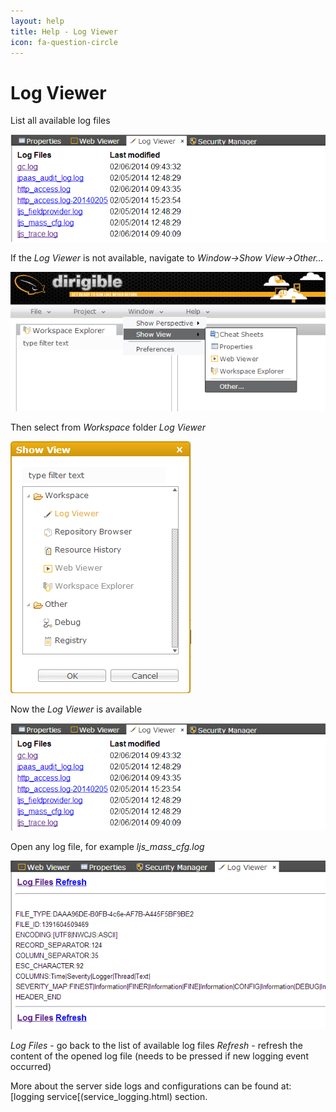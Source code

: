 ```yaml
---
layout: help
title: Help - Log Viewer
icon: fa-question-circle
---
```


Log Viewer
===

List all available log files

![Log Viewer](images/tooling/editors_and_views/log_viewer/log_viewer_1.png)

If the *Log Viewer* is not available, navigate to *Window->Show View->Other...*

![Log Viewer](images/tooling/editors_and_views/log_viewer/log_viewer_2.png)

Then select from *Workspace* folder *Log Viewer*

![Log Viewer](images/tooling/editors_and_views/log_viewer/log_viewer_3.png)

Now the *Log Viewer* is available

![Log Viewer](images/tooling/editors_and_views/log_viewer/log_viewer_1.png)

Open any log file, for example *ljs_mass_cfg.log*

![Log Viewer](images/tooling/editors_and_views/log_viewer/log_viewer_4.png)

*Log Files* - go back to the list of available log files
*Refresh* - refresh the content of the opened log file (needs to be pressed if new logging event occurred)

More about the server side logs and configurations can be found at: [logging service[(service_logging.html) section.
